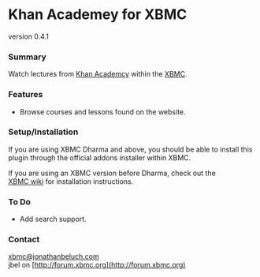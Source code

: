 Khan Academey for XBMC
=======================
version 0.4.1

### Summary

Watch lectures from [Khan Academcy](http://www.khanacademy.org) within 
the [XBMC](http://xbmc.org).

### Features

* Browse courses and lessons found on the website.

### Setup/Installation

If you are using XBMC Dharma and above, you should be able to install
this plugin through the official addons installer within XBMC. 

If you are using an XBMC version before Dharma, check out the  
[XBMC wiki](http://wiki.xbmc.org/?title=HOW-TO_install_and_use_plugins_in_XBMC)
for installation instructions.

### To Do

* Add search support.

### Contact

xbmc@jonathanbeluch.com  
jbel on [http://forum.xbmc.org](http://forum.xbmc.org)
